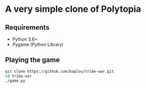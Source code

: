 # A very simple clone of Polytopia

## Requirements
* Python 3.6+
* Pygame (Python Library)

## Playing the game
```bash
git clone https://github.com/baplou/tribe-war.git
cd tribe-war
./game.py
```
